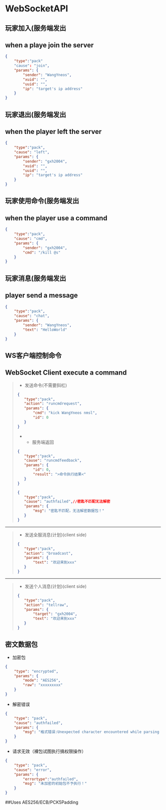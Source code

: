 # WebSocketAPI


## 玩家加入(服务端发出
## when a playe join the server
```json
{
    "type":"pack"
    "cause": "join",
    "params": {
        "sender": "WangYneos",
        "xuid": "",
        "uuid": "",
        "ip": "target's ip address"
    }
}
```

## 玩家退出(服务端发出
## when the player left the server
```json
{
    "type":"pack",
    "cause": "left",
    "params": {
        "sender": "gxh2004",
        "xuid": "",
        "uuid": "",
        "ip": "target's ip address"
    }
}
```
## 玩家使用命令(服务端发出
## when the player use a command
```json
{
    "type":"pack",
    "cause": "cmd",
    "params": {
        "sender": "gxh2004",
        "cmd": "/kill @s"
    }
}
```
## 玩家消息(服务端发出
## player send a message
```json
{
    "type":"pack",
    "cause": "chat",
    "params": {
        "sender": "WangYneos",
        "text": "HelloWorld"
    }
}
```


## WS客户端控制命令
## WebSocket Client execute a command
> - 发送命令(不需要斜杠)
>```json
>{
>    "type":"pack",
>    "action": "runcmdrequest",
>    "params": {
>        "cmd": "kick WangYneos nmsl",
>        "id": 0
>    }
>}
>```
> - - 服务端返回
>```json 
>{
>    "type":"pack",
>    "cause": "runcmdfeedback",
>    "params": {
>        "id": 0,
>        "result": ">命令执行结果<"
>    }
>}
>```
>```json
>{
>    "type":"pack",
>    "cause": "authfailed",//密匙不匹配无法解密
>    "params": {
>        "msg": "密匙不匹配，无法解密数据包！"
>    }
>}
>```
---
> - 发送全服消息(计划)(client side)
>```json
>{
>    "type":"pack",
>    "action": "broadcast",
>    "params": {
>        "text": "欢迎来到xxx"
>    }
>}
>```
---
> - 发送个人消息(计划)(client side)
>```json
>{
>    "type":"pack",
>    "action": "tellraw",
>    "params": {
>        "target": "gxh2004",
>        "text": "欢迎来到xxx"
>    }
>}
>```

## 密文数据包
- 加密包
```json
{
    "type": "encrypted",
    "params": {
        "mode": "AES256",
        "raw": "xxxxxxxxx"
    }
}
```
- 解密错误
```json
{
    "type": "pack",
    "cause": "authfailed",
    "params": {
        "msg": "格式错误:Unexpected character encountered while parsing value: d. Path '', line 0, position 0."
    }
}
```
- 请求无效（裸包试图执行搞权限操作）
```json
{
    "type": "pack",
    "cause": "error",
    "params": {
        "errortype":"authfailed",
        "msg": "未加密的初始包不予执行！"
    }
}
```
##Uses AES256/ECB/PCK5Padding
